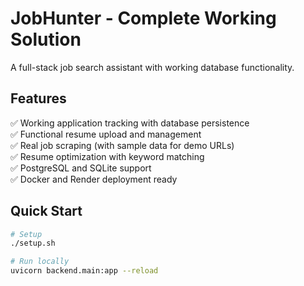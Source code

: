 # JobHunter - Complete Working Solution

A full-stack job search assistant with working database functionality.

## Features
✅ Working application tracking with database persistence  
✅ Functional resume upload and management  
✅ Real job scraping (with sample data for demo URLs)  
✅ Resume optimization with keyword matching  
✅ PostgreSQL and SQLite support  
✅ Docker and Render deployment ready  

## Quick Start

```bash
# Setup
./setup.sh

# Run locally
uvicorn backend.main:app --reload
